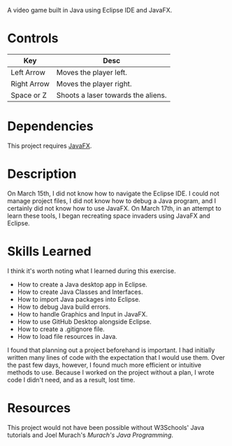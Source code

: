 A video game built in Java using Eclipse IDE and JavaFX. 

# Controls
|Key | Desc |
| -- | -- |
| Left Arrow | Moves the player left. |
| Right Arrow | Moves the player right. |
| Space or Z | Shoots a laser towards the aliens. |

# Dependencies
This project requires [JavaFX](https://openjfx.io/).

# Description

On March 15th, I did not know how to navigate the Eclipse IDE. I could not manage project files, I did not know how to debug a Java program, and I certainly did not know how to use JavaFX.
On March 17th, in an attempt to learn these tools, I began recreating space invaders using JavaFX and Eclipse.

# Skills Learned
I think it's worth noting what I learned during this exercise.

- How to create a Java desktop app in Eclipse.
- How to create Java Classes and Interfaces.
- How to import Java packages into Eclipse.
- How to debug Java build errors.
- How to handle Graphics and Input in JavaFX.
- How to use GitHub Desktop alongside Eclipse.
- How to create a .gitignore file.
- How to load file resources in Java.

I found that planning out a project beforehand is important. I had initially written many lines of code with the expectation that I would use them. Over the past few days, however, I found much more efficient or intuitive methods to use. 
Because I worked on the project without a plan, I wrote code I didn't need, and as a result, lost time.


# Resources
This project would not have been possible without W3Schools' Java tutorials and Joel Murach's *Murach's Java Programming*.
